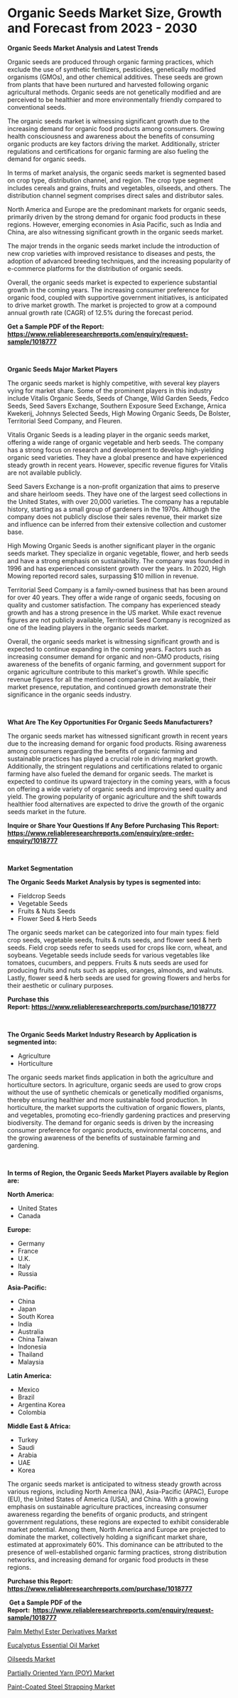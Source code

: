 <p><h1>Organic Seeds Market Size, Growth and Forecast from 2023 - 2030</h1></p><p><strong>Organic Seeds Market Analysis and Latest Trends</strong></p>
<p><p>Organic seeds are produced through organic farming practices, which exclude the use of synthetic fertilizers, pesticides, genetically modified organisms (GMOs), and other chemical additives. These seeds are grown from plants that have been nurtured and harvested following organic agricultural methods. Organic seeds are not genetically modified and are perceived to be healthier and more environmentally friendly compared to conventional seeds.</p><p>The organic seeds market is witnessing significant growth due to the increasing demand for organic food products among consumers. Growing health consciousness and awareness about the benefits of consuming organic products are key factors driving the market. Additionally, stricter regulations and certifications for organic farming are also fueling the demand for organic seeds.</p><p>In terms of market analysis, the organic seeds market is segmented based on crop type, distribution channel, and region. The crop type segment includes cereals and grains, fruits and vegetables, oilseeds, and others. The distribution channel segment comprises direct sales and distributor sales. </p><p>North America and Europe are the predominant markets for organic seeds, primarily driven by the strong demand for organic food products in these regions. However, emerging economies in Asia Pacific, such as India and China, are also witnessing significant growth in the organic seeds market.</p><p>The major trends in the organic seeds market include the introduction of new crop varieties with improved resistance to diseases and pests, the adoption of advanced breeding techniques, and the increasing popularity of e-commerce platforms for the distribution of organic seeds.</p><p>Overall, the organic seeds market is expected to experience substantial growth in the coming years. The increasing consumer preference for organic food, coupled with supportive government initiatives, is anticipated to drive market growth. The market is projected to grow at a compound annual growth rate (CAGR) of 12.5% during the forecast period.</p></p>
<p><strong>Get a Sample PDF of the Report:&nbsp; <a href="https://www.reliableresearchreports.com/enquiry/request-sample/1018777">https://www.reliableresearchreports.com/enquiry/request-sample/1018777</a></strong></p>
<p>&nbsp;</p>
<p><strong>Organic Seeds Major Market Players</strong></p>
<p><p>The organic seeds market is highly competitive, with several key players vying for market share. Some of the prominent players in this industry include Vitalis Organic Seeds, Seeds of Change, Wild Garden Seeds, Fedco Seeds, Seed Savers Exchange, Southern Exposure Seed Exchange, Arnica Kwekerij, Johnnys Selected Seeds, High Mowing Organic Seeds, De Bolster, Territorial Seed Company, and Fleuren.</p><p>Vitalis Organic Seeds is a leading player in the organic seeds market, offering a wide range of organic vegetable and herb seeds. The company has a strong focus on research and development to develop high-yielding organic seed varieties. They have a global presence and have experienced steady growth in recent years. However, specific revenue figures for Vitalis are not available publicly.</p><p>Seed Savers Exchange is a non-profit organization that aims to preserve and share heirloom seeds. They have one of the largest seed collections in the United States, with over 20,000 varieties. The company has a reputable history, starting as a small group of gardeners in the 1970s. Although the company does not publicly disclose their sales revenue, their market size and influence can be inferred from their extensive collection and customer base.</p><p>High Mowing Organic Seeds is another significant player in the organic seeds market. They specialize in organic vegetable, flower, and herb seeds and have a strong emphasis on sustainability. The company was founded in 1996 and has experienced consistent growth over the years. In 2020, High Mowing reported record sales, surpassing $10 million in revenue.</p><p>Territorial Seed Company is a family-owned business that has been around for over 40 years. They offer a wide range of organic seeds, focusing on quality and customer satisfaction. The company has experienced steady growth and has a strong presence in the US market. While exact revenue figures are not publicly available, Territorial Seed Company is recognized as one of the leading players in the organic seeds market.</p><p>Overall, the organic seeds market is witnessing significant growth and is expected to continue expanding in the coming years. Factors such as increasing consumer demand for organic and non-GMO products, rising awareness of the benefits of organic farming, and government support for organic agriculture contribute to this market's growth. While specific revenue figures for all the mentioned companies are not available, their market presence, reputation, and continued growth demonstrate their significance in the organic seeds industry.</p></p>
<p>&nbsp;</p>
<p><strong>What Are The Key Opportunities For Organic Seeds Manufacturers?</strong></p>
<p><p>The organic seeds market has witnessed significant growth in recent years due to the increasing demand for organic food products. Rising awareness among consumers regarding the benefits of organic farming and sustainable practices has played a crucial role in driving market growth. Additionally, the stringent regulations and certifications related to organic farming have also fueled the demand for organic seeds. The market is expected to continue its upward trajectory in the coming years, with a focus on offering a wide variety of organic seeds and improving seed quality and yield. The growing popularity of organic agriculture and the shift towards healthier food alternatives are expected to drive the growth of the organic seeds market in the future.</p></p>
<p><strong>Inquire or Share Your Questions If Any Before Purchasing This Report: <a href="https://www.reliableresearchreports.com/enquiry/pre-order-enquiry/1018777">https://www.reliableresearchreports.com/enquiry/pre-order-enquiry/1018777</a></strong></p>
<p>&nbsp;</p>
<p><strong>Market Segmentation</strong></p>
<p><strong>The Organic Seeds Market Analysis by types is segmented into:</strong></p>
<p><ul><li>Fieldcrop Seeds</li><li>Vegetable Seeds</li><li>Fruits & Nuts Seeds</li><li>Flower Seed & Herb Seeds</li></ul></p>
<p><p>The organic seeds market can be categorized into four main types: field crop seeds, vegetable seeds, fruits & nuts seeds, and flower seed & herb seeds. Field crop seeds refer to seeds used for crops like corn, wheat, and soybeans. Vegetable seeds include seeds for various vegetables like tomatoes, cucumbers, and peppers. Fruits & nuts seeds are used for producing fruits and nuts such as apples, oranges, almonds, and walnuts. Lastly, flower seed & herb seeds are used for growing flowers and herbs for their aesthetic or culinary purposes.</p></p>
<p><strong>Purchase this Report:&nbsp;<a href="https://www.reliableresearchreports.com/purchase/1018777">https://www.reliableresearchreports.com/purchase/1018777</a></strong></p>
<p>&nbsp;</p>
<p><strong>The Organic Seeds Market Industry Research by Application is segmented into:</strong></p>
<p><ul><li>Agriculture</li><li>Horticulture</li></ul></p>
<p><p>The organic seeds market finds application in both the agriculture and horticulture sectors. In agriculture, organic seeds are used to grow crops without the use of synthetic chemicals or genetically modified organisms, thereby ensuring healthier and more sustainable food production. In horticulture, the market supports the cultivation of organic flowers, plants, and vegetables, promoting eco-friendly gardening practices and preserving biodiversity. The demand for organic seeds is driven by the increasing consumer preference for organic products, environmental concerns, and the growing awareness of the benefits of sustainable farming and gardening.</p></p>
<p>&nbsp;</p>
<p><strong>In terms of Region, the Organic Seeds Market Players available by Region are:</strong></p>
<p>
    <p> <strong> North America: </strong>
        <ul>
            <li>United States</li>
            <li>Canada</li>
        </ul>
        </p> 
    <p> <strong> Europe: </strong>
        <ul>
            <li>Germany</li>
            <li>France</li>
            <li>U.K.</li>
            <li>Italy</li>
            <li>Russia</li>
        </ul>
        </p> 
    <p> <strong> Asia-Pacific: </strong>
        <ul>
            <li>China</li>
            <li>Japan</li>
            <li>South Korea</li>
            <li>India</li>
            <li>Australia</li>
            <li>China Taiwan</li>
            <li>Indonesia</li>
            <li>Thailand</li>
            <li>Malaysia</li>
        </ul>
        </p> 
    <p> <strong> Latin America: </strong>
        <ul>
            <li>Mexico</li>
            <li>Brazil</li>
            <li>Argentina Korea</li>
            <li>Colombia</li>
        </ul>
        </p> 
    <p> <strong> Middle East & Africa: </strong>
        <ul>
            <li>Turkey</li>
            <li>Saudi</li>
            <li>Arabia</li>
            <li>UAE</li>
            <li>Korea</li>
        </ul>
    </p>
    </p>
<p><p>The organic seeds market is anticipated to witness steady growth across various regions, including North America (NA), Asia-Pacific (APAC), Europe (EU), the United States of America (USA), and China. With a growing emphasis on sustainable agriculture practices, increasing consumer awareness regarding the benefits of organic products, and stringent government regulations, these regions are expected to exhibit considerable market potential. Among them, North America and Europe are projected to dominate the market, collectively holding a significant market share, estimated at approximately 60%. This dominance can be attributed to the presence of well-established organic farming practices, strong distribution networks, and increasing demand for organic food products in these regions.</p></p>
<p><strong>Purchase this Report: <a href="https://www.reliableresearchreports.com/purchase/1018777">https://www.reliableresearchreports.com/purchase/1018777</a></strong></p>
<p>&nbsp;<strong>Get a Sample PDF of the Report:&nbsp;&nbsp;<a href="https://www.reliableresearchreports.com/enquiry/request-sample/1018777">https://www.reliableresearchreports.com/enquiry/request-sample/1018777</a></strong></p>
<p><strong></strong></p>
<p><p><a href="https://medium.com/@linneahilll6456/decoding-palm-methyl-ester-derivatives-market-metrics-market-share-trends-and-growth-patterns-4427cca45622">Palm Methyl Ester Derivatives Market</a></p><p><a href="https://github.com/mabutironaldo/Market-Research-Report-List-1/blob/main/eucalyptus-essential-oil-market.md">Eucalyptus Essential Oil Market</a></p><p><a href="https://github.com/castoriffic/Market-Research-Report-List-1/blob/main/oilseeds-market.md">Oilseeds Market</a></p><p><a href="https://medium.com/@randysimpson755/partially-oriented-yarn-poy-market-trends-and-market-analysis-forecasted-for-period-2023-2030-ac555ddda335">Partially Oriented Yarn (POY) Market</a></p><p><a href="https://medium.com/@bonniehoppe2023/paint-coated-steel-strapping-market-research-report-its-history-and-forecast-2023-to-2030-372603a095f6">Paint-Coated Steel Strapping Market</a></p></p>